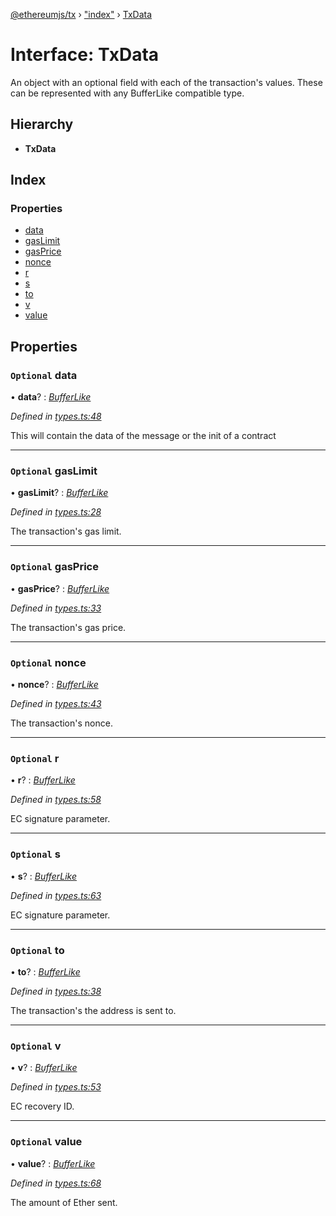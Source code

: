 [@ethereumjs/tx](../README.md) › ["index"](../modules/_index_.md) › [TxData](_index_.txdata.md)

# Interface: TxData

An object with an optional field with each of the transaction's values.
These can be represented with any BufferLike compatible type.

## Hierarchy

* **TxData**

## Index

### Properties

* [data](_index_.txdata.md#optional-data)
* [gasLimit](_index_.txdata.md#optional-gaslimit)
* [gasPrice](_index_.txdata.md#optional-gasprice)
* [nonce](_index_.txdata.md#optional-nonce)
* [r](_index_.txdata.md#optional-r)
* [s](_index_.txdata.md#optional-s)
* [to](_index_.txdata.md#optional-to)
* [v](_index_.txdata.md#optional-v)
* [value](_index_.txdata.md#optional-value)

## Properties

### `Optional` data

• **data**? : *[BufferLike](../modules/_index_.md#bufferlike)*

*Defined in [types.ts:48](https://github.com/ethereumjs/ethereumjs-vm/blob/master/packages/tx/src/types.ts#L48)*

This will contain the data of the message or the init of a contract

___

### `Optional` gasLimit

• **gasLimit**? : *[BufferLike](../modules/_index_.md#bufferlike)*

*Defined in [types.ts:28](https://github.com/ethereumjs/ethereumjs-vm/blob/master/packages/tx/src/types.ts#L28)*

The transaction's gas limit.

___

### `Optional` gasPrice

• **gasPrice**? : *[BufferLike](../modules/_index_.md#bufferlike)*

*Defined in [types.ts:33](https://github.com/ethereumjs/ethereumjs-vm/blob/master/packages/tx/src/types.ts#L33)*

The transaction's gas price.

___

### `Optional` nonce

• **nonce**? : *[BufferLike](../modules/_index_.md#bufferlike)*

*Defined in [types.ts:43](https://github.com/ethereumjs/ethereumjs-vm/blob/master/packages/tx/src/types.ts#L43)*

The transaction's nonce.

___

### `Optional` r

• **r**? : *[BufferLike](../modules/_index_.md#bufferlike)*

*Defined in [types.ts:58](https://github.com/ethereumjs/ethereumjs-vm/blob/master/packages/tx/src/types.ts#L58)*

EC signature parameter.

___

### `Optional` s

• **s**? : *[BufferLike](../modules/_index_.md#bufferlike)*

*Defined in [types.ts:63](https://github.com/ethereumjs/ethereumjs-vm/blob/master/packages/tx/src/types.ts#L63)*

EC signature parameter.

___

### `Optional` to

• **to**? : *[BufferLike](../modules/_index_.md#bufferlike)*

*Defined in [types.ts:38](https://github.com/ethereumjs/ethereumjs-vm/blob/master/packages/tx/src/types.ts#L38)*

The transaction's the address is sent to.

___

### `Optional` v

• **v**? : *[BufferLike](../modules/_index_.md#bufferlike)*

*Defined in [types.ts:53](https://github.com/ethereumjs/ethereumjs-vm/blob/master/packages/tx/src/types.ts#L53)*

EC recovery ID.

___

### `Optional` value

• **value**? : *[BufferLike](../modules/_index_.md#bufferlike)*

*Defined in [types.ts:68](https://github.com/ethereumjs/ethereumjs-vm/blob/master/packages/tx/src/types.ts#L68)*

The amount of Ether sent.
